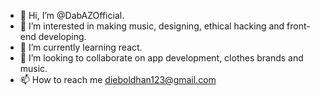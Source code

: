 - 👋 Hi, I’m @DabAZOfficial.
- 👀 I’m interested in making music, designing, ethical hacking and front-end developing.
- 🌱 I’m currently learning react.
- 💞️ I’m looking to collaborate on app development, clothes brands and music.
- 📫 How to reach me dieboldhan123@gmail.com
